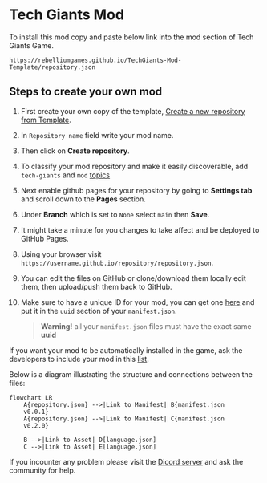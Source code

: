 # Tech Giants Mod

To install this mod copy and paste below link into the mod section of Tech Giants Game. 
```
https://rebelliumgames.github.io/TechGiants-Mod-Template/repository.json
``` 

## Steps to create your own mod

1. First create your own copy of the template, [Create a new repository from Template](https://github.com/new?template_name=TechGiants-Mod-Template&template_owner=RebelliumGames).
2. In `Repository name` field write your mod name.
3. Then click on **Create repository**.
4. To classify your mod repository and make it easily discoverable, add `tech-giants` and `mod` [topics](https://docs.github.com/en/repositories/managing-your-repositorys-settings-and-features/customizing-your-repository/classifying-your-repository-with-topics#adding-topics-to-your-repository)
5. Next enable github pages for your repository by going to **Settings tab** and scroll down to the **Pages** section.
6. Under **Branch** which is set to `None` select `main` then **Save**.
7. It might take a minute for you changes to take affect and be deployed to GitHub Pages.
8. Using your browser visit `https://username.github.io/repository/repository.json`.

9. You can edit the files on GitHub or clone/download them locally edit them, then upload/push them back to GitHub.
10. Make sure to have a unique ID for your mod, you can get one [here](https://rebelliumgames.github.io/TechGiants-Mod/) and put it in the `uuid` section of your `manifest.json`. 

    > **Warning!** all your `manifest.json` files must have the exact same **uuid**

If you want your mod to be automatically installed in the game, ask the developers to include your mod in this [list](https://rebelliumgames.github.io/TechGiants-Mod/preinstall-mod-repositories.json).

Below is a diagram illustrating the structure and connections between the files:
```mermaid
flowchart LR
    A{repository.json} -->|Link to Manifest| B{manifest.json 
    v0.0.1}
    A{repository.json} -->|Link to Manifest| C{manifest.json 
    v0.2.0}

    B -->|Link to Asset| D[language.json]
    C -->|Link to Asset| E[language.json]
```

If you incounter any problem please visit the [Dicord server](https://discord.gg/hexEVAxBJr) and ask the community for help.
